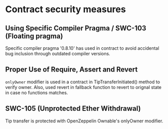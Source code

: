# Contract security measures

## Using Specific Compiler Pragma / SWC-103 (Floating pragma)

Specific compiler pragma '0.8.10' has used in contract to avoid accidental bug inclusion through outdated compiler versions.

## Proper Use of Require, Assert and Revert 

`onlyOwner` modifier is used in a contract in TipTransferInitiated() method to verify owner. Also, used revert in fallback function to revert to orignal state in case no functions matches.

## SWC-105 (Unprotected Ether Withdrawal)

Tip transfer is protected with OpenZeppelin Ownable's onlyOwner modifier.




